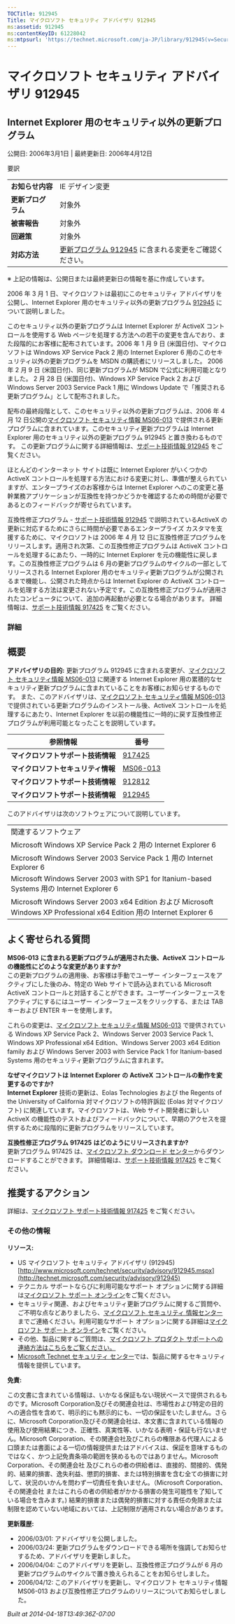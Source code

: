 ```yaml
---
TOCTitle: 912945
Title: マイクロソフト セキュリティ アドバイザリ 912945
ms:assetid: 912945
ms:contentKeyID: 61228042
ms:mtpsurl: 'https://technet.microsoft.com/ja-JP/library/912945(v=Security.10)'
---
```


マイクロソフト セキュリティ アドバイザリ 912945
===============================================

Internet Explorer 用のセキュリティ以外の更新プログラム
------------------------------------------------------

公開日: 2006年3月1日 | 最終更新日: 2006年4月12日

要訳

|                    |                                                                                                  |
|--------------------|--------------------------------------------------------------------------------------------------|
| **お知らせ内容**   | IE デザイン変更                                                                                  |
| **更新プログラム** | 対象外                                                                                           |
| **被害報告**       | 対象外                                                                                           |
| **回避策**         | 対象外                                                                                           |
| **対応方法**       | [更新プログラム 912945](http://support.microsoft.com/kb/912945) に含まれる変更をご確認ください。 |

※ 上記の情報は、公開日または最終更新日の情報を基に作成しています。

2006 年 3 月 1 日、マイクロソフトは最初にこのセキュリティ アドバイザリを公開し、Internet Explorer 用のセキュリティ以外の更新プログラム [912945](http://support.microsoft.com/kb/912945) について説明しました。

このセキュリティ以外の更新プログラムは Internet Explorer が ActiveX コントロールを使用する Web ページを処理する方法への若干の変更を含んでおり、また段階的にお客様に配布されています。2006 年 1 月 9 日 (米国日付)、マイクロソフトは Windows XP Service Pack 2 用の Internet Explorer 6 用のこのセキュリティ以外の更新プログラムを MSDN の購読者にリリースしました。 2006 年 2 月 9 日 (米国日付)、同じ更新プログラムが MSDN で公式に利用可能となりました。 2 月 28 日 (米国日付)、Windows XP Service Pack 2 および Windows Server 2003 Service Pack 1 用に Windows Update で「推奨される更新プログラム」として配布されました。

配布の最終段階として、このセキュリティ以外の更新プログラムは、2006 年 4 月 12 日公開の[マイクロソフト セキュリティ情報 MS06-013](http://technet.microsoft.com/security/bulletin/ms06-013) で提供される更新プログラムに含まれています。このセキュリティ更新プログラムは Internet Explorer 用のセキュリティ以外の更新プログラム 912945 と置き換わるものです。 この更新プログラムに関する詳細情報は、[サポート技術情報 912945](http://support.microsoft.com/kb/912945) をご覧ください。

ほとんどのインターネット サイトは既に Internet Explorer がいくつかの ActiveX コントロールを処理する方法における変更に対し、準備が整えられていますが、エンタープライズのお客様からは Internet Explorer へのこの変更と基幹業務アプリケーションが互換性を持つかどうかを確認するための時間が必要であるとのフィードバックが寄せられています。

互換性修正プログラム - [サポート技術情報 912945](http://support.microsoft.com/kb/912945) で説明されているActiveX の更新に対応するためにさらに時間が必要であるエンタープライズ カスタマを支援するために、マイクロソフトは 2006 年 4 月 12 日に互換性修正プログラムをリリースします。適用され次第、この互換性修正プログラムは ActiveX コントロールを処理するにあたり、一時的に Internet Explorer を元の機能性に戻します。この互換性修正プログラムは 6 月の更新プログラムのサイクルの一部としてリリースされる Internet Explorer 用のセキュリティ更新プログラムが公開されるまで機能し、公開された時点からは Internet Explorer の ActiveX コントロールを処理する方法は変更されない予定です。この互換性修正プログラムが適用されたコンピュータについて、追加の再起動が必要となる場合があります。 詳細情報は、[サポート技術情報 917425](http://support.microsoft.com/kb/917425) をご覧ください。

### 詳細

概要
----

**アドバイザリの目的:** 更新プログラム 912945 に含まれる変更が、[マイクロソフト セキュリティ情報 MS06-013](http://technet.microsoft.com/security/bulletin/ms06-013) に関連する Internet Explorer 用の累積的なセキュリティ更新プログラムに含まれていることをお客様にお知らせするものです。 また、このアドバイザリは、[マイクロソフト セキュリティ情報 MS06-013](http://technet.microsoft.com/security/bulletin/ms06-013) で提供されている更新プログラムのインストール後、ActiveX コントロールを処理するにあたり、Internet Explorer を以前の機能性に一時的に戻す互換性修正プログラムが利用可能となったことを説明しています。

| 参照情報                           | 番号                                                                |
|------------------------------------|---------------------------------------------------------------------|
| **マイクロソフトサポート技術情報** | [917425](http://support.microsoft.com/kb/917425)                    |
| **マイクロソフトセキュリティ情報** | [MS06-013](http://technet.microsoft.com/security/bulletin/ms06-013) |
| **マイクロソフトサポート技術情報** | [912812](http://support.microsoft.com/kb/912812)                    |
| **マイクロソフトサポート技術情報** | [912945](http://support.microsoft.com/kb/912945)                    |

このアドバイザリは次のソフトウェアについて説明しています。

|                                                                                                                         |
|-------------------------------------------------------------------------------------------------------------------------|
| 関連するソフトウェア                                                                                                    |
| Microsoft Windows XP Service Pack 2 用の Internet Explorer 6                                                            |
| Microsoft Windows Server 2003 Service Pack 1 用の Internet Explorer 6                                                   |
| Microsoft Windows Server 2003 with SP1 for Itanium-based Systems 用の Internet Explorer 6                               |
| Microsoft Windows Server 2003 x64 Edition および Microsoft Windows XP Professional x64 Edition 用の Internet Explorer 6 |

よく寄せられる質問
------------------

**MS06-013** **に含まれる更新プログラムが適用された後、ActiveX** **コントロールの機能性にどのような変更がありますか?**  
この更新プログラムの適用後、お客様は手動でユーザー インターフェースをアクティブにした後のみ、特定の Web サイトで読み込まれている Microsoft ActiveX コントロールと対話することができます。ユーザーインターフェースをアクティブにするにはユーザー インターフェースをクリックする、または TAB キーおよび ENTER キーを使用します。

これらの変更は、[マイクロソフト セキュリティ情報 MS06-013](http://technet.microsoft.com/security/bulletin/ms06-013) で提供されている Windows XP Service Pack 2、Windows Server 2003 Service Pack 1、Windows XP Professional x64 Edition、Windows Server 2003 x64 Edition family および Windows Server 2003 with Service Pack 1 for Itanium-based Systems 用のセキュリティ更新プログラムに含まれます。

**なぜマイクロソフトは** **Internet Explorer** **の** **ActiveX** **コントロールの動作を変更するのですか?**  
**Internet Explorer** 技術の更新は、Eolas Technologies および the Regents of the University of California 対マイクロソフトの特許訴訟 (Eolas 対マイクロソフト) に関連しています。マイクロソフトは、Web サイト開発者に新しい ActiveX の機能性のテストおよびフィードバックについて、早期のアクセスを提供するために段階的に更新プログラムをリリースしています。

**互換性修正プログラム** **917425** **はどのようにリリースされますか?**  
更新プログラム 917425 は、[マイクロソフト ダウンロード センター](http://www.microsoft.com/downloads/search.aspx?displaylang=ja)からダウンロードすることができます。 詳細情報は、[サポート技術情報 917425](http://support.microsoft.com/kb/917425) をご覧ください。

推奨するアクション
------------------

詳細は、[マイクロソフト サポート技術情報 917425](http://support.microsoft.com/kb/917425) をご覧ください。

### その他の情報

**リソース:**

-   US マイクロソフト セキュリティ アドバイザリ (912945)
    [http://www.microsoft.com/technet/security/advisory/912945.mspx](http://technet.microsoft.com/security/advisory/912945)
-   テクニカル サポートならびに利用可能なサポート オプションに関する詳細は[マイクロソフト サポート オンライン](http://support.microsoft.com/)をご覧ください。
-   セキュリティ関連、およびセキュリティ更新プログラムに関するご質問や、ご不明な点などありましたら、[マイクロソフト セキュリティ 情報センター](http://www.microsoft.com/japan/security/sicinfo.mspx)までご連絡ください。利用可能なサポート オプションに関する詳細は[マイクロソフト サポート オンライン](http://support.microsoft.com/)をご覧ください。
-   その他、製品に関するご質問は、[マイクロソフト プロダクト サポートへの連絡方法はこちらをご覧ください。](http://support.microsoft.com/select/?target=assistance)
-   [Microsoft Technet セキュリティ センター](http://technet.microsoft.com/ja-jp/security/default.aspx)では、製品に関するセキュリティ情報を提供しています。

**免責:**

この文書に含まれている情報は、いかなる保証もない現状ベースで提供されるものです。Microsoft Corporation及びその関連会社は、市場性および特定の目的への適合性を含めて、明示的にも黙示的にも、一切の保証をいたしません。さらに、Microsoft Corporation及びその関連会社は、本文書に含まれている情報の使用及び使用結果につき、正確性、真実性等、いかなる表明・保証も行ないません。Microsoft Corporation、その関連会社及びこれらの権限ある代理人による口頭または書面による一切の情報提供またはアドバイスは、保証を意味するものではなく、かつ上記免責条項の範囲を狭めるものではありません。Microsoft Corporation、その関連会社 及びこれらの者の供給者は、直接的、間接的、偶発的、結果的損害、逸失利益、懲罰的損害、または特別損害を含む全ての損害に対して、状況のいかんを問わず一切責任を負いません。（Microsoft Corporation、その関連会社 またはこれらの者の供給者がかかる損害の発生可能性を了知している場合を含みます。) 結果的損害または偶発的損害に対する責任の免除または制限を認めていない地域においては、上記制限が適用されない場合があります。

**更新履歴:**

-   2006/03/01: アドバイザリを公開しました。
-   2006/03/24: 更新プログラムをダウンロードできる場所を強調してお知らせするため、アドバイザリを更新しました。
-   2006/04/04: このアドバイザリを更新し、互換性修正プログラムが 6 月の更新プログラムのサイクルで置き換えられることをお知らせしました。
-   2006/04/12: このアドバイザリを更新し、マイクロソフト セキュリティ情報 MS06-013 および互換性修正プログラムのリリースについてお知らせしました。

*Built at 2014-04-18T13:49:36Z-07:00*